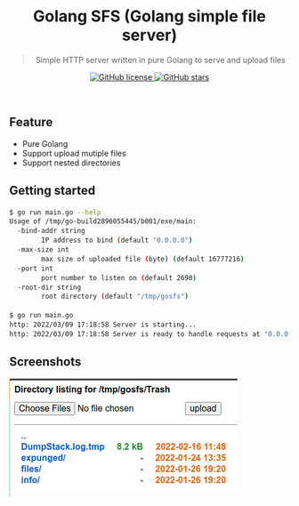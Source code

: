 <div align="center">
	<h1>Golang SFS (Golang simple file server)</h1>
	<blockquote align="center">Simple HTTP server written in pure Golang to serve and upload files</blockquote>
	<p>
		<a href="https://github.com/ntk148v/gosfs/blob/master/LICENSE">
			<img alt="GitHub license" src="https://img.shields.io/github/license/ntk148v/gosfs?style=for-the-badge">
		</a>
		<a href="https://github.com/ntk148v/gosfs/stargazers">
			<img alt="GitHub stars" src="https://img.shields.io/github/stars/ntk148v/gosfs?style=for-the-badge">
		</a>
		<br>
<!--		<a href="https://github.com/ntk148v/gosfs/actions">
			<img alt="Windows Build Status" src="https://img.shields.io/github/workflow/status/ntk148v/gosfs/Windows%20Build?style=flat-square&logo=github&label=Windows">
		</a>
		<a href="https://github.com/ntk148v/gosfs/actions">
			<img alt="GNU/Linux Build Status" src="https://img.shields.io/github/workflow/status/ntk148v/gosfs/Linux%20Build?style=flat-square&logo=github&label=GNU/Linux">
		</a>
		<a href="https://github.com/ntk148v/gosfs/actions">
			<img alt="MacOS Build Status" src="https://img.shields.io/github/workflow/status/ntk148v/gosfs/MacOS%20Build?style=flat-square&logo=github&label=MacOS">
		</a>
		<br>-->
	</p><br>
</div>

## Feature

- Pure Golang
- Support upload mutiple files
- Support nested directories

## Getting started

```bash
$ go run main.go --help
Usage of /tmp/go-build2896055445/b001/exe/main:
  -bind-addr string
        IP address to bind (default "0.0.0.0")
  -max-size int
        max size of uploaded file (byte) (default 16777216)
  -port int
        port number to listen on (default 2690)
  -root-dir string
        root directory (default "/tmp/gosfs")

$ go run main.go
http: 2022/03/09 17:18:58 Server is starting...
http: 2022/03/09 17:18:58 Server is ready to handle requests at "0.0.0.0:2690"
```

## Screenshots

![](screenshots/screen1.png)
